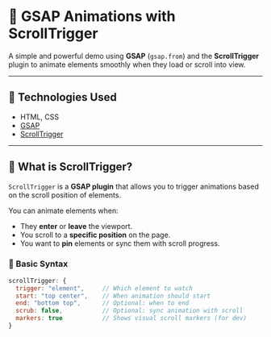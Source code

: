 # 🌟 GSAP Animations with ScrollTrigger

A simple and powerful demo using **GSAP** (`gsap.from`) and the **ScrollTrigger** plugin to animate elements smoothly when they load or scroll into view.

---

## 🚀 Technologies Used

- HTML, CSS
- [GSAP](https://greensock.com/gsap/)
- [ScrollTrigger](https://greensock.com/scrolltrigger/)

---

## 🎯 What is ScrollTrigger?

`ScrollTrigger` is a **GSAP plugin** that allows you to trigger animations based on the scroll position of elements.

You can animate elements when:
- They **enter** or **leave** the viewport.
- You scroll to a **specific position** on the page.
- You want to **pin** elements or sync them with scroll progress.

### 🔧 Basic Syntax

```js
scrollTrigger: {
  trigger: "element",     // Which element to watch
  start: "top center",    // When animation should start
  end: "bottom top",      // Optional: when to end
  scrub: false,           // Optional: sync animation with scroll
  markers: true           // Shows visual scroll markers (for dev)
}
